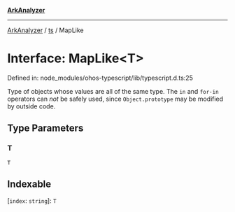 [**ArkAnalyzer**](../../../../README.md)

***

[ArkAnalyzer](../../../../globals.md) / [ts](../README.md) / MapLike

# Interface: MapLike\<T\>

Defined in: node\_modules/ohos-typescript/lib/typescript.d.ts:25

Type of objects whose values are all of the same type.
The `in` and `for-in` operators can *not* be safely used,
since `Object.prototype` may be modified by outside code.

## Type Parameters

### T

`T`

## Indexable

\[`index`: `string`\]: `T`
